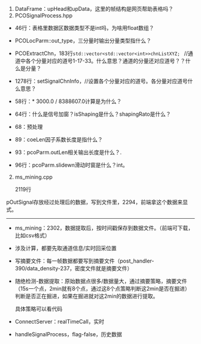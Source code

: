 1. DataFrame：upHead和upData，这里的帧结构是网页帮助表格吗？
2. PCOSignalProcess.hpp

* 46行：表格里数据区数据类型不是int吗，为啥用float数组？

* PCOLocParm::out_type，三分量时输出分量类型指什么？

* PCOExtractChn，183行`std::vector<std::vector<int>>chnListXYZ; ` //通道中各个分量对应的道号1-17-33。什么意思？通道的分量还对应道号？？什么是分量？

* 1278行：setSignalChnInfo，//设置各个分量对应的道号。各分量对应道号什么意思？
* 58行：\* 3000.0 / 8388607.0计算是为什么？
* 64行：什么是信号加窗？isShaping是什么？shapingRato是什么？
* 68：预处理
* 89：coeLen因子系数长度是指什么？
* 93：pcoParm.outLen相关输出长度是什么？.
* 96行：pcoParm.slidewn滑动时窗是什么？int。

2. ms_mining.cpp

   2119行



pOutSignal存放经过处理后的数据，写到文件里，2294，前端拿这个数据来显式。



---

* ms_mining：2302，数据提取后，按时间戳保存到数据文件。（前端可下载，比如csv格式）

* 涉及计算，都要先取通道信息/实时回采位置

* 写摘要文件：每一帧数据都要写到摘要文件（post_handler-390/data_density-237，密度文件就是摘要文件）

* 随绝检测-数据提取：原始数据点很多/数据量大，通过摘要策略，摘要文件（15s一个点，2min就有8个点，通过这8个点策略判断这2min是否在掘进）判断是否正在掘进，如果在掘进就对这2min的数据进行提取。

  具体策略可以看代码

* ConnectServer：realTimeCall，实时
* handleSignalProcess，flag-false，历史数据

